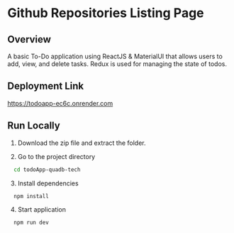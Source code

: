 
# Github Repositories Listing Page

## Overview
A basic To-Do application using ReactJS & MaterialUI that allows users to add, view, and delete tasks. Redux is used for managing the state of todos.

## Deployment Link
https://todoapp-ec6c.onrender.com

## Run Locally

1. Download the zip file and extract the folder.

2. Go to the project directory

```bash
  cd todoApp-quadb-tech
```

3. Install dependencies

```bash
  npm install
```

4. Start application

```bash
  npm run dev
```


